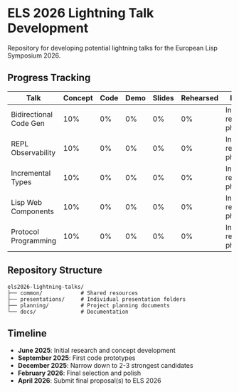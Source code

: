 # ELS 2026 Lightning Talk Development

Repository for developing potential lightning talks for the European Lisp Symposium 2026.

## Progress Tracking

| Talk | Concept | Code | Demo | Slides | Rehearsed | Notes |
|------|---------|------|------|--------|-----------|-------|
| Bidirectional Code Gen | 10% | 0% | 0% | 0% | 0% | Initial research phase |
| REPL Observability | 10% | 0% | 0% | 0% | 0% | Initial research phase |
| Incremental Types | 10% | 0% | 0% | 0% | 0% | Initial research phase |
| Lisp Web Components | 10% | 0% | 0% | 0% | 0% | Initial research phase |
| Protocol Programming | 10% | 0% | 0% | 0% | 0% | Initial research phase |

## Repository Structure

```
els2026-lightning-talks/
├── common/            # Shared resources
├── presentations/     # Individual presentation folders
├── planning/          # Project planning documents
└── docs/              # Documentation
```

## Timeline

- **June 2025**: Initial research and concept development
- **September 2025**: First code prototypes
- **December 2025**: Narrow down to 2-3 strongest candidates
- **February 2026**: Final selection and polish
- **April 2026**: Submit final proposal(s) to ELS 2026
